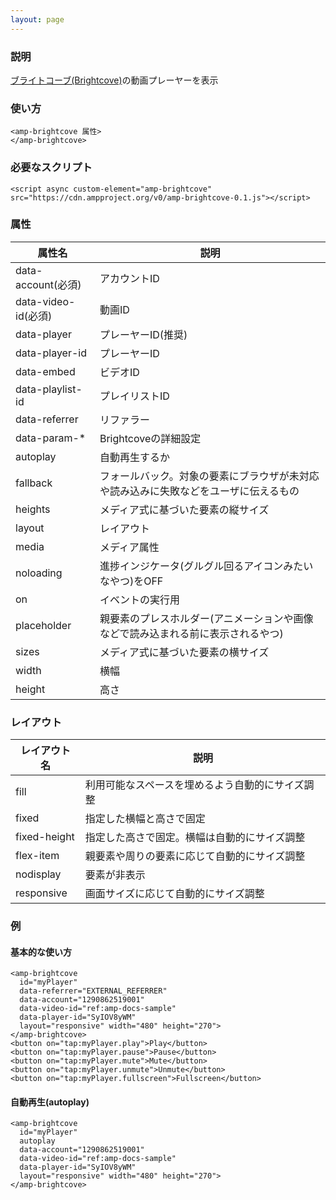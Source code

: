```yaml
---
layout: page
---
```


### 説明

[ブライトコーブ(Brightcove)](https://www.brightcove.com/ja/)の動画プレーヤーを表示

### 使い方

    <amp-brightcove 属性>
    </amp-brightcove>

### 必要なスクリプト

    <script async custom-element="amp-brightcove" src="https://cdn.ampproject.org/v0/amp-brightcove-0.1.js"></script>

### 属性

| 属性名              | 説明                                                   |
|---------------------|--------------------------------------------------------|
| data-account(必須)  | アカウントID                                                |
| data-video-id(必須) | 動画ID                                                 |
| data-player         | プレーヤーID(推奨)                                          |
| data-player-id      | プレーヤーID                                                |
| data-embed          | ビデオID                                                  |
| data-playlist-id    | プレイリストID                                               |
| data-referrer       | リファラー                                                  |
| data-param-\*       | Brightcoveの詳細設定                                    |
| autoplay            | 自動再生するか                                            |
| fallback            | フォールバック。対象の要素にブラウザが未対応や読み込みに失敗などをユーザに伝えるもの |
| heights             | メディア式に基づいた要素の縦サイズ                                 |
| layout              | レイアウト                                                  |
| media               | メディア属性                                               |
| noloading           | 進捗インジケータ(グルグル回るアイコンみたいなやつ)をOFF                      |
| on                  | イベントの実行用                                            |
| placeholder         | 親要素のプレスホルダー(アニメーションや画像などで読み込まれる前に表示されるやつ)    |
| sizes               | メディア式に基づいた要素の横サイズ                                 |
| width               | 横幅                                                   |
| height              | 高さ                                                    |

### レイアウト

| レイアウト名      | 説明                               |
|--------------|----------------------------------|
| fill         | 利用可能なスペースを埋めるよう自動的にサイズ調整 |
| fixed        | 指定した横幅と高さで固定                |
| fixed-height | 指定した高さで固定。横幅は自動的にサイズ調整 |
| flex-item    | 親要素や周りの要素に応じて自動的にサイズ調整 |
| nodisplay    | 要素が非表示                        |
| responsive   | 画面サイズに応じて自動的にサイズ調整         |

### 例

#### 基本的な使い方

    <amp-brightcove
      id="myPlayer"
      data-referrer="EXTERNAL_REFERRER"
      data-account="1290862519001"
      data-video-id="ref:amp-docs-sample"
      data-player-id="SyIOV8yWM"
      layout="responsive" width="480" height="270">
    </amp-brightcove>
    <button on="tap:myPlayer.play">Play</button>
    <button on="tap:myPlayer.pause">Pause</button>
    <button on="tap:myPlayer.mute">Mute</button>
    <button on="tap:myPlayer.unmute">Unmute</button>
    <button on="tap:myPlayer.fullscreen">Fullscreen</button>

#### 自動再生(autoplay)

    <amp-brightcove
      id="myPlayer"
      autoplay
      data-account="1290862519001"
      data-video-id="ref:amp-docs-sample"
      data-player-id="SyIOV8yWM"
      layout="responsive" width="480" height="270">
    </amp-brightcove>
